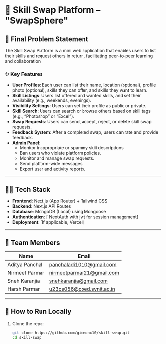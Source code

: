 # 🔁 Skill Swap Platform – "SwapSphere"

## 📝 Final Problem Statement

The Skill Swap Platform is a mini web application that enables users to list their skills and request others in return, facilitating peer-to-peer learning and collaboration.

### ✨ Key Features

- **User Profiles**: Each user can list their name, location (optional), profile photo (optional), skills they can offer, and skills they want to learn.
- **Skill Listings**: Users list offered and wanted skills, and set their availability (e.g., weekends, evenings).
- **Visibility Settings**: Users can set their profile as public or private.
- **Skill Search**: Users can search or browse others based on skill tags (e.g., “Photoshop” or “Excel”).
- **Swap Requests**: Users can send, accept, reject, or delete skill swap requests.
- **Feedback System**: After a completed swap, users can rate and provide feedback.
- **Admin Panel**:
  - Monitor inappropriate or spammy skill descriptions.
  - Ban users who violate platform policies.
  - Monitor and manage swap requests.
  - Send platform-wide messages.
  - Export user and activity reports.

---

## 👨‍💻 Tech Stack

- **Frontend**: Next.js (App Router) + Tailwind CSS
- **Backend**: Next.js API Routes
- **Database**: MongoDB (Local) using Mongoose
- **Authentication**: [ NextAuth with jwt for session management]
- **Deployment**: [If applicable, Vercel]

---

## 👥 Team Members

| Name             | Email                         |
|------------------|-------------------------------|
| Aditya Panchal      | panchaladi1010@gmail.com  |
| Nirmeet Parmar      | nirmeetparmar21@gmail.com |
| Sneh Karanjia       | snehkaranjia@gmail.com    |
| Harsh Parmar        | u23cs056@coed.svnit.ac.in |

---

## 🚀 How to Run Locally

1. Clone the repo:
   ```bash
   git clone https://github.com/gideonx10/skill-swap.git
   cd skill-swap
